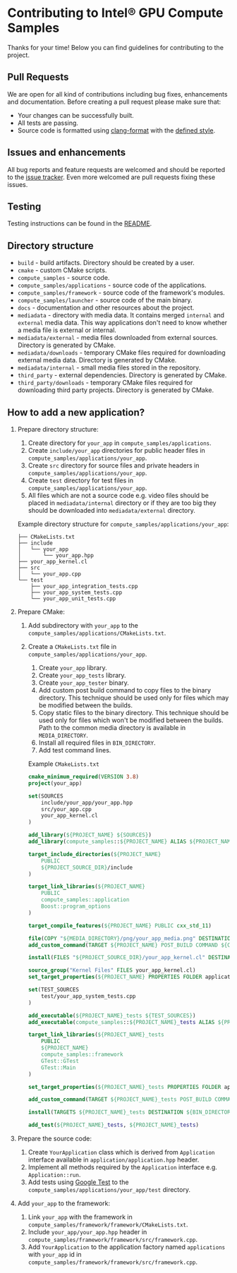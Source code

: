 # Contributing to Intel® GPU Compute Samples
Thanks for your time! Below you can find guidelines for contributing to the project.

## Pull Requests
We are open for all kind of contributions including bug fixes, enhancements and documentation. Before creating a pull request please make sure that:
* Your changes can be successfully built.
* All tests are passing.
* Source code is formatted using [clang-format](https://clang.llvm.org/docs/ClangFormat.html) with the [defined style](.clang-format).

## Issues and enhancements
All bug reports and feature requests are welcomed and should be reported to the [issue tracker](https://github.intel.com/intel/compute-samples/issues). Even more welcomed are pull requests fixing these issues.

## Testing
Testing instructions can be found in the [README](README.md).

## Directory structure
* `build` - build artifacts. Directory should be created by a user.
* `cmake` - custom CMake scripts.
* `compute_samples` - source code.
* `compute_samples/applications` - source code of the applications.
* `compute_samples/framework` - source code of the framework's modules.
* `compute_samples/launcher` - source code of the main binary.
* `docs` - documentation and other resources about the project.
* `mediadata` - directory with media data. It contains merged `internal` and `external` media data. This way applications don't need to know whether a media file is external or internal.
* `mediadata/external` - media files downloaded from external sources. Directory is generated by CMake.
* `mediadata/downloads` - temporary CMake files required for downloading external media data. Directory is generated by CMake.
* `mediadata/internal` - small media files stored in the repository.
* `third_party` - external dependencies. Directory is generated by CMake.
* `third_party/downloads` - temporary CMake files required for downloading third party projects. Directory is generated by CMake.

## How to add a new application?
1. Prepare directory structure:
    1. Create directory for `your_app` in `compute_samples/applications`.
    1. Create `include/your_app` directories for public header files in `compute_samples/applications/your_app`.
    1. Create `src` directory for source files and private headers in `compute_samples/applications/your_app`.
    1. Create `test` directory for test files in `compute_samples/applications/your_app`.
    1. All files which are not a source code e.g. video files should be placed in `mediadata/internal` directory or if they are too big they should be downloaded into `mediadata/external` directory.

    Example directory structure for `compute_samples/applications/your_app`:
    ```
    ├── CMakeLists.txt
    ├── include
    │   └── your_app
    │       └── your_app.hpp
    ├── your_app_kernel.cl
    ├── src
    │   └── your_app.cpp
    └── test
        ├── your_app_integration_tests.cpp
        ├── your_app_system_tests.cpp
        └── your_app_unit_tests.cpp
    ```
1. Prepare CMake:
    1. Add subdirectory with `your_app` to the `compute_samples/applications/CMakeLists.txt`.
    1. Create a `CMakeLists.txt` file in `compute_samples/applications/your_app`.
        1. Create `your_app` library.
        1. Create `your_app_tests` library.
        1. Create `your_app_tester` binary.
        1. Add custom post build command to copy files to the binary directory. This technique should be used only for files which may be modified between the builds.
        1. Copy static files to the binary directory. This technique should be used only for files which won't be modified between the builds. Path to the common media directory is available in `MEDIA_DIRECTORY`.
        1. Install all required files in `BIN_DIRECTORY`.
        1. Add test command lines.

        Example `CMakeLists.txt`
        ```CMake
        cmake_minimum_required(VERSION 3.8)
        project(your_app)

        set(SOURCES
            include/your_app/your_app.hpp
            src/your_app.cpp
            your_app_kernel.cl
        )

        add_library(${PROJECT_NAME} ${SOURCES})
        add_library(compute_samples::${PROJECT_NAME} ALIAS ${PROJECT_NAME})

        target_include_directories(${PROJECT_NAME}
            PUBLIC
            ${PROJECT_SOURCE_DIR}/include
        )

        target_link_libraries(${PROJECT_NAME}
            PUBLIC
            compute_samples::application
            Boost::program_options
        )

        target_compile_features(${PROJECT_NAME} PUBLIC cxx_std_11)

        file(COPY "${MEDIA_DIRECTORY}/png/your_app_media.png" DESTINATION ${CMAKE_BINARY_DIR})
        add_custom_command(TARGET ${PROJECT_NAME} POST_BUILD COMMAND ${CMAKE_COMMAND} -E copy_if_different "${PROJECT_SOURCE_DIR}/your_app_kernel.cl" ${CMAKE_BINARY_DIR})

        install(FILES "${PROJECT_SOURCE_DIR}/your_app_kernel.cl" DESTINATION ${BIN_DIRECTORY})

        source_group("Kernel Files" FILES your_app_kernel.cl)
        set_target_properties(${PROJECT_NAME} PROPERTIES FOLDER applications/${PROJECT_NAME})

        set(TEST_SOURCES
            test/your_app_system_tests.cpp
        )

        add_executable(${PROJECT_NAME}_tests ${TEST_SOURCES})
        add_executable(compute_samples::${PROJECT_NAME}_tests ALIAS ${PROJECT_NAME}_tests)

        target_link_libraries(${PROJECT_NAME}_tests
            PUBLIC
            ${PROJECT_NAME}
            compute_samples::framework
            GTest::GTest
            GTest::Main
        )

        set_target_properties(${PROJECT_NAME}_tests PROPERTIES FOLDER applications/${PROJECT_NAME})

        add_custom_command(TARGET ${PROJECT_NAME}_tests POST_BUILD COMMAND ${CMAKE_COMMAND} -E copy_if_different "${PROJECT_SOURCE_DIR}/your_app_kernel.cl" ${CMAKE_CURRENT_BINARY_DIR})

        install(TARGETS ${PROJECT_NAME}_tests DESTINATION ${BIN_DIRECTORY})

        add_test(${PROJECT_NAME}_tests, ${PROJECT_NAME}_tests)
        ```
1. Prepare the source code:
    1. Create `YourApplication` class which is derived from `Application` interface available in `application/application.hpp` header.
    1. Implement all methods required by the `Application` interface e.g. `Application::run`.
    1. Add tests using [Google Test](https://github.com/google/googletest) to the `compute_samples/applications/your_app/test` directory.
1. Add `your_app` to the framework:
    1. Link `your_app` with the framework in `compute_samples/framework/framework/CMakeLists.txt`.
    1. Include `your_app/your_app.hpp` header in `compute_samples/framework/framework/src/framework.cpp`.
    1. Add `YourApplication` to the application factory named `applications` with `your_app` id in `compute_samples/framework/framework/src/framework.cpp`.
